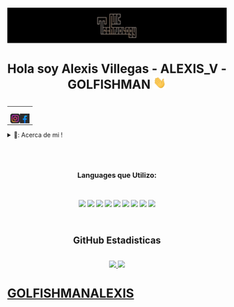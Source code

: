 [![MC Technology](src/mctechnology_extendido.GIF)](https://github.com/GOLFISHMANALEXIS/PORTAFOLIO-ALEXIS_V)

<h1 align="center">Hola soy Alexis Villegas - ALEXIS_V - GOLFISHMAN <img src="./src/wave.gif" width="30px"></h1>

<table align="right">
<tr>
<td>

[<img align="left" alt="@mctechnology17 | Instagram" width="22px" src="./src/instagram.png" />][instagram]
[<img align="left" alt="MC Technology17 | Facebook" width="22px" src="./src/facebook.png" />][facebook]


</td>
</tr>
</table>

<details>
  <summary>🥦: Acerca de mi !</summary>

### 🔬 Estudiante de la preparatoria B.U.A.P !!
- 🦾  Team-JavaScrip
- 💻  Amooo el Clash Royale!
- 👾  Soy programador desde hace dos años
- 🗒   Actualmente estoy muy centrado en la Inteligencia Artificial
</details>

<br>
<br>
<br>

<h3 align="center"> Languages que Utilizo:</h3>
<br>
<p align="center">
      <img src="https://img.shields.io/badge/React_Native-20232A?style=for-the-badge&logo=react&logoColor=61DAFB"/> </a>
    <img src="https://img.shields.io/badge/Python-3776AB?style=for-the-badge&logo=python&logoColor=white"/> </a>
     <img src="	https://img.shields.io/badge/JavaScript-F7DF1E?style=for-the-badge&logo=javascript&logoColor=black"/> </a>
      <img src="https://img.shields.io/badge/Unity-100000?style=for-the-badge&logo=unity&logoColor=white"/> </a>
    <img src="	https://img.shields.io/badge/HTML5-E34F26?style=for-the-badge&logo=html5&logoColor=white"/> </a>
     <img src="https://img.shields.io/badge/Node.js-43853D?style=for-the-badge&logo=node.js&logoColor=white"/> </a>
     <img src="	https://img.shields.io/badge/React-20232A?style=for-the-badge&logo=react&logoColor=61DAFB"/> </a>
    </a>
    <img src="https://img.shields.io/badge/Netlify-00C7B7?style=for-the-badge&logo=netlify&logoColor=white"/> </a>
     <img src="https://img.shields.io/badge/GitHub-100000?style=for-the-badge&logo=github&logoColor=whitea"/> </a>
    
</p>
<br>

<h2 align="center"><center>GitHub Estadisticas</center></h2>
<br>
<center>
<div>
  <a href="https://github.com/mctechnology17">
  <img height="180em" src="https://github-readme-stats.vercel.app/api?username=GOLFISHMANALEXIS&show_icons=true&theme=radical&include_all_commits=true&count_private=true"/>
  <img height="180em" src="https://github-readme-stats.vercel.app/api/top-langs/?username=GOLFISHMANALEXIS&layout=compact&langs_count=7&theme=radical"/>
</div>
</center>

[instagram]: https://www.instagram.com/alexis._.vi/
[facebook]: https://www.facebook.com/alezis.munos


# GOLFISHMANALEXIS
